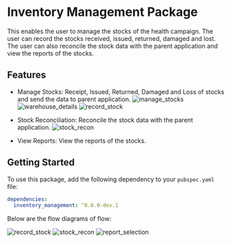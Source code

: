# Inventory Management Package

This enables the user to manage the stocks of the health campaign. The user can record the stocks received, issued, returned, damaged and lost. The user can also reconcile the stock data with the parent application and view the reports of the stocks.

## Features

- Manage Stocks: Receipt, Issued, Returned, Damaged and Loss of stocks and send the data to parent application.
  ![manage_stocks](https://github.com/egovernments/health-campaign-field-worker-app/assets/154230258/884566db-51c1-4712-b09c-cda508adb401)
  ![warehouse_details](https://github.com/egovernments/health-campaign-field-worker-app/assets/154230258/48b272b5-45f5-401c-b775-2fa5ded07602)
  ![record_stock](https://github.com/egovernments/health-campaign-field-worker-app/assets/154230258/9202691e-550c-4a6c-9c3f-56c95a2f3479)

- Stock Reconciliation: Reconcile the stock data with the parent application.
  ![stock_recon](https://github.com/egovernments/health-campaign-field-worker-app/assets/154230258/f2df8d87-2000-44ac-a90b-b52d6689b3aa)

- View Reports: View the reports of the stocks.

## Getting Started

To use this package, add the following dependency to your `pubspec.yaml` file:

```yaml
dependencies:
  inventory_management: ^0.0.0-dev.1
```
Below are the flow diagrams of flow:

![record_stock](https://github.com/egovernments/health-campaign-field-worker-app/assets/154230258/b0817363-6ead-4b7e-8791-e719c0f2ae8c)
![stock_recon](https://github.com/egovernments/health-campaign-field-worker-app/assets/154230258/ccc4b50b-5e43-4784-9bdb-17ece68022a7)
![report_selection](https://github.com/egovernments/health-campaign-field-worker-app/assets/154230258/2e9affca-e82d-41bf-83a2-7241b44cbe56)
